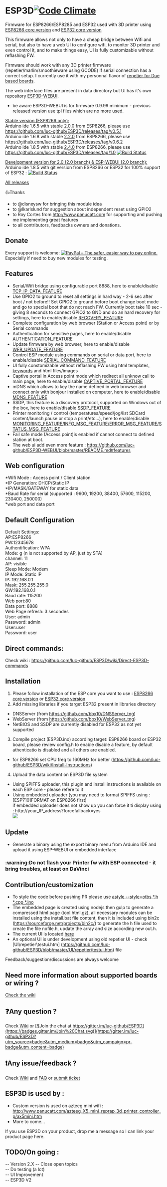 # ESP3D[![Code Climate](https://codeclimate.com/github/luc-github/ESP3D/badges/gpa.svg)](https://codeclimate.com/github/luc-github/ESP3D)

Firmware for ESP8266/ESP8285  and ESP32 used with 3D printer using [ESP8266 core version](https://github.com/esp8266/Arduino)  and [ESP32 core version](https://github.com/espressif/arduino-esp32)   

This firmware allows not only to have a cheap bridge between Wifi and serial, but also to have a web UI to configure wifi, to monitor 3D printer and even control it, and to make things easy,
UI is fully customizable without reflashing FW.

Firmware should work with any 3D printer firmware (repetier/marlin/smoothieware using GCODE) if serial connection has a correct setup.
I currently use it with my personnal flavor of [repetier for Due based boards](https://github.com/luc-github/Repetier-Firmware-0.92).

The web interface files are present in data directory but UI has it's own repository [ESP3D-WEBUI](https://github.com/luc-github/ESP3D-WEBUI).
* be aware  ESP3D-WEBUI is for firmware 0.9.99 minimum - previous released version use tpl files which are no more used.

<u>Stable version (ESP8266 only):</u>    
Arduino ide 1.6.5 with stable [2.0.0](http://arduino.esp8266.com/versions/2.0.0/package_esp8266com_index.json) from ESP8266, please use https://github.com/luc-github/ESP3D/releases/tag/v0.5.1    
Arduino ide 1.6.8 with stable [2.2.0](http://arduino.esp8266.com/versions/2.2.0/package_esp8266com_index.json) from ESP8266, please use https://github.com/luc-github/ESP3D/releases/tag/v0.6.2    
Arduino ide 1.8.5 with stable [2.4.0](http://arduino.esp8266.com/versions/2.4.0/package_esp8266com_index.json) from ESP8266, please use https://github.com/luc-github/ESP3D/releases/tag/1.0 [![Build Status](https://travis-ci.org/luc-github/ESP3D.svg?branch=master)](https://travis-ci.org/luc-github/ESP3D)    
 
<u>[Development version for 2.0 (2.0 branch)](https://github.com/luc-github/ESP3D/tree/2.0) & [ESP-WEBUI (2.0 branch)](https://github.com/luc-github/ESP3D-WEBUI/tree/2.0):</u>    
Arduino ide 1.8.5 with git version from ESP8266 or ESP32 for 100% support of ESP32 : [![Build Status](https://travis-ci.org/luc-github/ESP3D.svg?branch=2.0)](https://travis-ci.org/luc-github/ESP3D)   

[All releases](https://github.com/luc-github/ESP3D/wiki)

:+1:Thanks
* to @disneysw for bringing this module idea
* to @lkarlslund for suggestion about independent reset using GPIO2
* to Roy Cortes from http://www.panucatt.com for supporting and pushing me implementing great features
* to all contributors, feedbacks owners and donations.

## Donate
Every support is welcome: [<img src="https://www.paypalobjects.com/en_US/i/btn/btn_donateCC_LG_global.gif" border="0" alt="PayPal – The safer, easier way to pay online.">](https://www.paypal.com/cgi-bin/webscr?cmd=_s-xclick&hosted_button_id=Y8FFE7NA4LJWQ)    
Especially if need to buy new modules for testing.

## Features
* Serial/Wifi bridge using configurable port 8888, here to enable/disable [TCP_IP_DATA_FEATURE](https://github.com/luc-github/ESP3D/blob/master/esp3d/config.h)
* Use GPIO2 to ground to reset all settings in hard way - 2-6 sec after boot / not before!! Set GPIO2 to ground before boot change boot mode and go to special boot that do not reach FW. Currently boot take 10 sec - giving 8 seconds to connect GPIO2 to GND and do an hard recovery for settings, here to enable/disable [RECOVERY_FEATURE](https://github.com/luc-github/ESP8266/blob/master/esp8266/config.h)   
* Complete configuration by web browser (Station or Access point) or by Serial commands
* Authentication for sensitive pages, here to enable/disable [AUTHENTICATION_FEATURE](https://github.com/luc-github/ESP3D/blob/master/esp3d/config.h)
* Update firmware by web browser, here to enable/disable [WEB_UPDATE_FEATURE](https://github.com/luc-github/ESP3D/blob/master/esp3d/config.h)
* Control ESP module using commands on serial or data port, here to enable/disable [SERIAL_COMMAND_FEATURE](https://github.com/luc-github/ESP3D/blob/master/esp3d/config.h)
* UI fully constomizable without reflashing FW using html templates, [keywords](https://raw.githubusercontent.com/luc-github/ESP3D/master/docs/keywords.txt) and html files/images
* Captive portal in Access point mode which redirect all unknow call to main page, here to enable/disable [CAPTIVE_PORTAL_FEATURE](https://github.com/luc-github/ESP3D/blob/master/esp3d/config.h) 
* mDNS which allows to key the name defined in web browser and connect only with bonjour installed on computer, here to enable/disable [MDNS_FEATURE](https://github.com/luc-github/ESP3D/blob/master/esp3d/config.h)
* SSDP, this feature is a discovery protocol, supported on Windows out of the box, here to enable/disable [SSDP_FEATURE](https://github.com/luc-github/ESP3D/blob/master/esp3d/config.h)
* Printer monitoring / control (temperatures/speed/jog/list SDCard content/launch,pause or stop a print/etc...), here to enable/disable [MONITORING_FEATURE/INFO_MSG_FEATURE/ERROR_MSG_FEATURE/STATUS_MSG_FEATURE](https://github.com/luc-github/ESP3D/blob/master/esp3d/config.h)
* Fail safe mode (Access point)is enabled if cannot connect to defined station at boot.
* The web ui add even more feature : https://github.com/luc-github/ESP3D-WEBUI/blob/master/README.md#features  


## Web configuration      
*Wifi Mode : Access point / Client station  
*IP Generation: DHCP/Static IP      
*IP/MASK/GATEWAY for static data    
*Baud Rate for serial (supported : 9600, 19200, 38400, 57600, 115200, 230400, 250000)    
*web port and data port      

    
## Default Configuration      
Default Settings:    
AP:ESP8266    
PW:12345678   
Authentification: WPA     
Mode: g (n is not supported by AP, just by STA)    
channel: 11    
AP: visible    
Sleep Mode: Modem    
IP Mode: Static IP    
IP: 192.168.0.1   
Mask: 255.255.255.0   
GW:192.168.0.1    
Baud rate: 115200   
Web port:80   
Data port: 8888     
Web Page refresh: 3 secondes    
User: admin   
Password: admin   
User:user   
Password: user   



## Direct commands:    
Check wiki : https://github.com/luc-github/ESP3D/wiki/Direct-ESP3D-commands

## Installation
1. Please follow installation of the ESP core you want to use : [ESP8266 core version](https://github.com/esp8266/Arduino)  or [ESP32 core version](https://github.com/espressif/arduino-esp32)   
2.  Add missing libraries if you target ESP32 present in libraries directory
* DNSServer (from https://github.com/bbx10/DNSServer_tng)
* WebServer (from https://github.com/bbx10/WebServer_tng)
* NetBIOS and SSDP are currently disabled for ESP32 as not yet supported
3. Compile project (ESP3D.ino) according target: ESP8266 board or ESP32 board, please review config.h to enable disable a feature, by default athenticatio is disabled and all others are enabled.   
* for ESP8266 set CPU freq to 160MHz for better (https://github.com/luc-github/ESP3D/wiki/Install-Instructions)
4. Upload the data content on ESP3D file system
* Using SPIFFS uploader, this plugin and install instructions is available on each ESP core - please refere to it
* Using embedded uploader (you may need to format SPIFFS using : [ESP710]FORMAT on ESP8266 first)    
if embedded uploader does not show up you can force it ti display using : http://your_IP_address?forcefallback=yes    
<img src=https://raw.githubusercontent.com/luc-github/ESP3D/master/images/docs/embedded.png><br>

## Update
* Generate a binary using the export binary menu from Arduino IDE and upload it using ESP-WEBUI or embedded interface  

<H3>:warning:Do not flash your Printer fw with ESP connected - it bring troubles, at least on DaVinci</H3>

## Contribution/customization
* To style the code before pushing PR please use [astyle --style=otbs *.h *.cpp *.ino](http://astyle.sourceforge.net/)   
* The embedded page is created using nodejs then gulp to generate a compressed html page (tool.html.gz), all necessary modules can be installed using the install.bat file content, then it is included using bin2c (https://sourceforge.net/projects/bin2c/) to generate the  h file used to create the file nofile.h, update the array and size according new out.h.   
* The current UI is located [here](https://github.com/luc-github/ESP3D-WEBUI)
* An optional UI is under development using old repetier UI - check [UI\repetier\testui.htm] (https://github.com/luc-github/ESP3D/blob/master/UI/repetier/testui.htm) file   

Feedback/suggestion/discussions are always welcome   
 
## Need more information about supported boards or wiring ?
[Check the wiki](https://github.com/luc-github/ESP3D/wiki)

## :question:Any question ?   
Check [Wiki](https://github.com/luc-github/ESP3D/wiki/Install-Instructions) or [![Join the chat at https://gitter.im/luc-github/ESP3D](https://badges.gitter.im/Join%20Chat.svg)](https://gitter.im/luc-github/ESP3D?utm_source=badge&utm_medium=badge&utm_campaign=pr-badge&utm_content=badge)   

## :exclamation:Any issue/feedback ?    
Check [Wiki](https://github.com/luc-github/ESP3D/wiki/Install-Instructions) and [FAQ](https://github.com/luc-github/ESP3D/issues?utf8=%E2%9C%93&q=label%3AFAQ+) or [submit ticket](https://github.com/luc-github/ESP3D/issues)    

## ESP3D is used by :
* Custom version is used on azteeg mini wifi : http://www.panucatt.com/azteeg_X5_mini_reprap_3d_printer_controller_p/ax5mini.htm
* More to come...

If you use ESP3D on your product, drop me a message so I can link your product page here.   



## TODO/On going  :   
-- Version 2.X 
-- Close open topics    
-- Do testing (a lot)    
-- UI Improvement    
-- ESP3D V2
